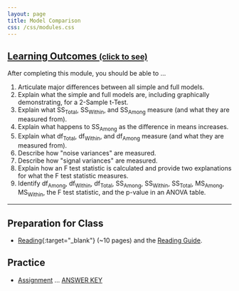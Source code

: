 ```yaml
---
layout: page
title: Model Comparison
css: /css/modules.css
---
```


<div class="panel-group-ILOs">
  <div class="panel panel-default">
    <div class="panel-heading">
      <h2 class="panel-title">
        <a data-toggle="collapse" href="#ILOs">Learning Outcomes <small>(click to see)</small></a>
      </h2>
    </div>
    <div id="ILOs" class="panel-collapse collapse">
      <div class="panel-body">
<p>After completing this module, you should be able to ...</p>

<ol>
  <li>Articulate major differences between all simple and full models.</li>
  <li>Explain what the simple and full models are, including graphically demonstrating, for a 2-Sample t-Test.</li>
  <li>Explain what SS<sub>Total</sub>, SS<sub>Within</sub>, and SS<sub>Among</sub> measure (and what they are measured from).</li>
  <li>Explain what happens to SS<sub>Among</sub> as the difference in means increases.</li>
  <li>Explain what df<sub>Total</sub>, df<sub>Within</sub>, and df<sub>Among</sub> measure (and what they are measured from).</li>
  <li>Describe how "noise variances" are measured.</li>
  <li>Describe how "signal variances" are measured.</li>
  <li>Explain how an F test statistic is calculated and provide two explanations for what the F test statistic measures.</li>
  <li>Identify df<sub>Among</sub>, df<sub>Within</sub>, df<sub>Total</sub>, SS<sub>Among</sub>, SS<sub>Within</sub>, SS<sub>Total</sub>, MS<sub>Among</sub>, MS<sub>Within</sub>, the F test statistic, and the p-value in an ANOVA table.</li>
</ol>
      </div>
    </div>
  </div>
</div>

----

## Preparation for Class

* [Reading](http://derekogle.com/Book207/ModelComparison.html){:target="_blank"} (~10 pages) and the [Reading Guide](prep/ModelComparison).

## Practice

* [Assignment](ce/ModelComparison_CE1_pH) ... [ANSWER KEY](ce/KEY_ModelComparison_CE1_pH)
